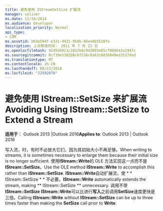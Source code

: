 ```yaml
---
title: 避免使用 IStreamSetSize 扩展流
manager: soliver
ms.date: 11/16/2014
ms.audience: Developer
localization_priority: Normal
api_type:
- COM
ms.assetid: b6de594f-e331-4421-956b-86ee0b5518fe
description: 上次修改时间： 2011 年 7 月 23 日
ms.openlocfilehash: 9245d4913c2832b8c942093e65cf088643a1947c
ms.sourcegitcommit: 0cf39e5382b8c6f236c8a63c6036849ed3527ded
ms.translationtype: MT
ms.contentlocale: zh-CN
ms.lasthandoff: 08/23/2018
ms.locfileid: "22592078"
---
```

# <a name="avoiding-using-istreamsetsize-to-extend-a-stream"></a><span data-ttu-id="cf32d-103">避免使用 IStream::SetSize 来扩展流</span><span class="sxs-lookup"><span data-stu-id="cf32d-103">Avoiding Using IStream::SetSize to Extend a Stream</span></span>

  
  
<span data-ttu-id="cf32d-104">**适用于**： Outlook 2013 |Outlook 2016</span><span class="sxs-lookup"><span data-stu-id="cf32d-104">**Applies to**: Outlook 2013 | Outlook 2016</span></span> 
  
<span data-ttu-id="cf32d-105">写入流，时，有时不必放大它们，因为其初始大小不再足够。</span><span class="sxs-lookup"><span data-stu-id="cf32d-105">When writing to streams, it is sometimes necessary to enlarge them because their initial size is no longer sufficient.</span></span> <span data-ttu-id="cf32d-106">使用**IStream::Write**的 OLE 方法实现这一点而不是**IStream::SetSize**。</span><span class="sxs-lookup"><span data-stu-id="cf32d-106">Use the OLE method **IStream::Write** to accomplish this rather than **IStream::SetSize**.</span></span> <span data-ttu-id="cf32d-107">**IStream::Write**自动扩展流，使 * * IStream::SetSize * * 不必要。</span><span class="sxs-lookup"><span data-stu-id="cf32d-107">**IStream::Write** automatically extends the stream, making ** IStream::SetSize ** unnecessary.</span></span> <span data-ttu-id="cf32d-108">调用不带**IStream::SetSize** **IStream::Write**可以比进行**写入**之前调用**SetSize**速度更快是三倍。</span><span class="sxs-lookup"><span data-stu-id="cf32d-108">Calling **IStream::Write** without **IStream::SetSize** can be up to three times faster than making the **SetSize** call prior to **Write**.</span></span>
  

